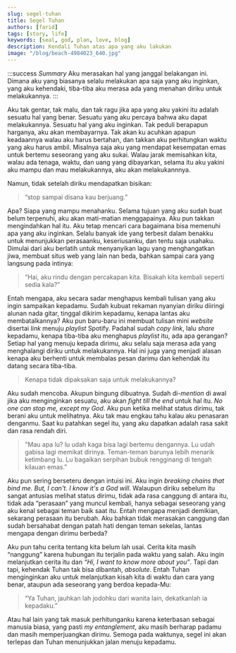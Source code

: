 ```yaml
---
slug: segel-tuhan
title: Segel Tuhan
authors: [farid]
tags: [story, life]
keywords: [seal, god, plan, love, blog]
description: Kendali Tuhan atas apa yang aku lakukan
image: "/blog/beach-4984023_640.jpg"
---
```


:::success _Summary_
Aku merasakan hal yang janggal belakangan ini. Dimana aku yang biasanya selalu melakukan apa saja yang aku inginkan, yang aku kehendaki,
tiba-tiba aku merasa ada yang menahan diriku untuk melakukannya.
:::

<!--truncate-->

Aku tak gentar, tak malu, dan tak ragu jika apa yang aku yakini itu adalah sesuatu hal yang benar. Sesuatu yang aku percaya bahwa aku
dapat melakukannya. Sesuatu hal yang aku inginkan. Tak peduli berapapun harganya, aku akan membayarnya. Tak akan ku acuhkan apapun
keadaannya walau aku harus bertahan, dan takkan aku perhitungkan waktu yang aku harus ambil. Misalnya saja aku yang mendapat kesempatan
emas untuk bertemu seseorang yang aku sukai. Walau jarak memisahkan kita, walau ada tenaga, waktu, dan uang yang dibayarkan, selama itu
aku yakini aku mampu dan mau melakukannya, aku akan melakukannnya.

Namun, tidak setelah diriku mendapatkan bisikan:

> “stop sampai disana kau berjuang.”

Apa? Siapa yang mampu menahanku. Selama tujuan yang aku sudah buat belum terpenuhi, aku akan mati-matian menggapainya. Aku pun takkan
mengindahkan hal itu. Aku tetap mencari cara bagaimana bisa memenuhi apa yang aku inginkan. Selalu banyak ide yang terbesit dalam benakku
untuk menunjukkan perasaanku, keseriusanku, dan tentu saja usahaku. Dimulai dari aku berlatih untuk menyanyikan lagu yang menghangatkan
jiwa, membuat situs web yang lain nan beda, bahkan sampai cara yang langsung pada intinya:

> “Hai, aku rindu dengan percakapan kita. Bisakah kita kembali seperti sedia kala?”

Entah mengapa, aku secara sadar menghapus kembali tulisan yang aku ingin sampaikan kepadamu. Sudah kubuat rekaman nyanyian diriku diiringi
alunan nada gitar, tinggal dikirim kepadamu, kenapa lantas aku membatalkannya? Aku pun baru-baru ini membuat tulisan mini _website_
disertai _link_ menuju _playlist_ Spotify. Padahal sudah _copy link_, lalu _share_ kepadamu, kenapa tiba-tiba aku menghapus _playlist_ itu,
ada apa gerangan? Setiap hal yang menuju kepada dirimu, aku selalu saja merasa ada yang menghalangi diriku untuk melakukannya. Hal ini
juga yang menjadi alasan kenapa aku berhenti untuk membalas pesan darimu dan kehendak itu datang secara tiba-tiba.

> Kenapa tidak dipaksakan saja untuk melakukannya?

Aku sudah mencoba. Akupun bingung dibuatnya. Sudah di-_mention_ di awal jika aku menginginkan sesuatu, aku akan _fight till the end_ untuk
hal itu. _No one can stop me, except my God_. Aku pun ketika melihat status dirimu, tak berani aku untuk melihatnya. Aku tak mau engkau
tahu kalau aku penasaran denganmu. Saat ku patahkan segel itu, yang aku dapatkan adalah rasa sakit dan rasa rendah diri.

> "Mau apa lu? lu udah kaga bisa lagi bertemu dengannya. Lu udah gabisa lagi memikat dirinya. Teman-teman barunya lebih menarik ketimbang
> lu. Lu bagaikan serpihan bubuk rengginang di tengah kilauan emas."

Aku pun sering berseteru dengan intuisi ini. Aku ingin _breaking chains that bind me. But, I can't. I know it's a God will_. Walaupun
diriku sebelum itu sangat antusias melihat status dirimu, tidak ada rasa canggung di antara itu, tidak ada “perasaan” yang muncul kembali,
hanya sebagai seseorang yang aku kenal sebagai teman baik saat itu. Entah mengapa menjadi demikian, sekarang perasaan itu berubah. Aku
bahkan tidak merasakan canggung dan sudah bersahabat dengan patah hati dengan teman sekelas, lantas mengapa dengan dirimu berbeda?

Aku pun tahu cerita tentang kita belum lah usai. Cerita kita masih “nanggung” karena hubungan itu terjalin pada waktu yang salah. Aku ingin
melanjutkan cerita itu dan _“Hi, I want to know more about you”_. Tapi dan tapi, kehendak Tuhan tak bisa dibantah, _absolute_. Entah Tuhan
menginginkan aku untuk melanjutkan kisah kita di waktu dan cara yang benar, ataupun ada seseorang yang berdoa kepada-Mu:

> “Ya Tuhan, jauhkan lah jodohku dari wanita lain, dekatkanlah ia kepadaku.”

Atau hal lain yang tak masuk perhitunganku karena keterbasan sebagai manusia biasa, yang pasti _my entanglement_, aku masih berharap
padamu dan masih memperjuangkan dirimu. Semoga pada waktunya, segel ini akan terlepas dan Tuhan menunjukkan jalan menuju kepadamu.

